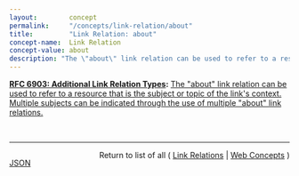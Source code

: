 ```yaml
---
layout:        concept
permalink:     "/concepts/link-relation/about"
title:         "Link Relation: about"
concept-name:  Link Relation
concept-value: about
description: "The \"about\" link relation can be used to refer to a resource that is the subject or topic of the link's context. Multiple subjects can be indicated through the use of multiple \"about\" link relations."
---
```


**[RFC 6903: Additional Link Relation Types](/specs/IETF/RFC/6903 "This specification defines a number of additional link relation types that can be used for a range of purposes in a variety of applications types."):** [The "about" link relation can be used to refer to a resource that is the subject or topic of the link's context. Multiple subjects can be indicated through the use of multiple "about" link relations.](http://tools.ietf.org/html/rfc6903#section-2 "Read documentation for Link Relation &#34;about&#34;")

<br/>
<hr/>

<p style="float : left"><a href="./about.json" title="JSON representing this particular Web Concept value">JSON</a></p>
<p style="text-align: right">Return to list of all ( <a href="../link-relation/">Link Relations</a> | <a href="../">Web Concepts</a> )</p>
